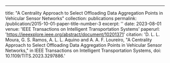 ---
title: "A Centrality Approach to Select Offloading Data Aggregation Points in Vehicular Sensor Networks"
collection: publications
permalink: /publication/2015-10-01-paper-title-number-3
excerpt: ''
date: 2023-08-01
venue: 'IEEE Transactions on Intelligent Transportation Systems'
paperurl: 'https://ieeexplore.ieee.org/abstract/document/10201371'
citation: 'D. L. L. Moura, G. S. Ramos, A. L. L. Aquino and A. A. F. Loureiro, "A Centrality Approach to Select Offloading Data Aggregation Points in Vehicular Sensor Networks," in IEEE Transactions on Intelligent Transportation Systems, doi: 10.1109/TITS.2023.3297886.'